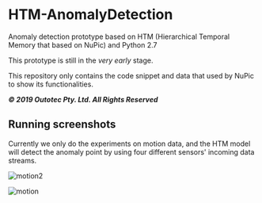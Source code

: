 # HTM-AnomalyDetection

Anomaly detection prototype based on HTM (Hierarchical Temporal Memory that based on NuPic) and Python 2.7

This prototype is still in the *very early* stage. 

This repository only contains the code snippet and data that used by NuPic to show its functionalities.

***© 2019 Outotec Pty. Ltd. All Rights Reserved***

## Running screenshots

Currently we only do the experiments on motion data, and the HTM model will detect the anomaly point by using four different sensors' incoming data streams.

![motion2](https://github.com/KimMeen/HTM-AnomalyDetection/blob/master/docs/Screenshot2.png)

![motion](https://github.com/KimMeen/HTM-AnomalyDetection/blob/master/docs/Screenshot1.png)
